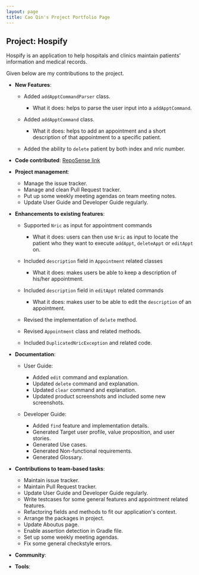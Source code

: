 ```yaml
---
layout: page
title: Cao Qin's Project Portfolio Page
---
```


## Project: Hospify

Hospify is an application to help hospitals and clinics maintain patients' information and medical records.

Given below are my contributions to the project.

* **New Features**:
  * Added `addApptCommandParser` class. 
    * What it does: helps to parse the user input into a `addApptCommand`.
    
  * Added `addApptCommand` class. 
    * What it does: helps to add an appointment and a short description of that appointment to a specific patient. 
    
  * Added the ability to `delete` patient by both index and nric number. 
        
  
* **Code contributed**: [RepoSense link](https://nus-cs2103-ay2021s1.github.io/tp-dashboard/#breakdown=true&search=ringo1225)


* **Project management**:
  * Manage the issue tracker. 
  * Manage and clean Pull Request tracker.
  * Put up some weekly meeting agendas on team meeting notes.
  * Update User Guide and Developer Guide regularly.
  

* **Enhancements to existing features**:
  * Supported `Nric` as input for appointment commands 
    * What it does: users can then use `Nric` as input to locate the patient who they want to execute `addAppt`, `deleteAppt` or `editAppt` on.
    
  * Included `description` field in  `Appointment` related classes 
      * What it does: makes users be able to keep a description of his/her appointment.
      
  * Included `description` field in  `editAppt` related commands 
    * What it does: makes user to be able to edit the `description` of an appointment.
    
  * Revised the implementation of `delete` method. 
  
  * Revised `Appointment` class and related methods. 
  
  * Included `DuplicatedNricException` and related code. 


* **Documentation**: 
  * User Guide:
    * Added `edit` command and explanation.
    * Updated `delete` command and explanation.
    * Updated `clear` command and explanation.
    * Updated product screenshots and included some new screenshots.
    
  * Developer Guide:
    * Added `find` feature and implementation details.    
    * Generated Target user profile, value proposition, and user stories.
    * Generated Use cases.
    * Generated Non-functional requirements.
    * Generated Glossary.
    
    
* **Contributions to team-based tasks**:
    * Maintain issue tracker.
    * Maintain Pull Request tracker.
    * Update User Guide and Developer Guide regularly.
    * Write testcases for some general features and appointment related features. 
    * Refactoring fields and methods to fit our application's context.
    * Arrange the packages in project.
    * Update Aboutus page.
    * Enable assertion detection in Gradle file. 
    * Set up some weekly meeting agendas.
    * Fix some general checkstyle errors.
    
    
* **Community**:


* **Tools**:

